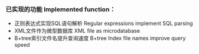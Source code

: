 ### 已实现的功能 Implemented function：
- 正则表达式实现SQL语句解析 Regular expressions implement SQL parsing
- XML文件作为微型数据库 XML file as microdatabase
- B+tree索引文件名提升查询速度 B+tree Index file names improve query speed
